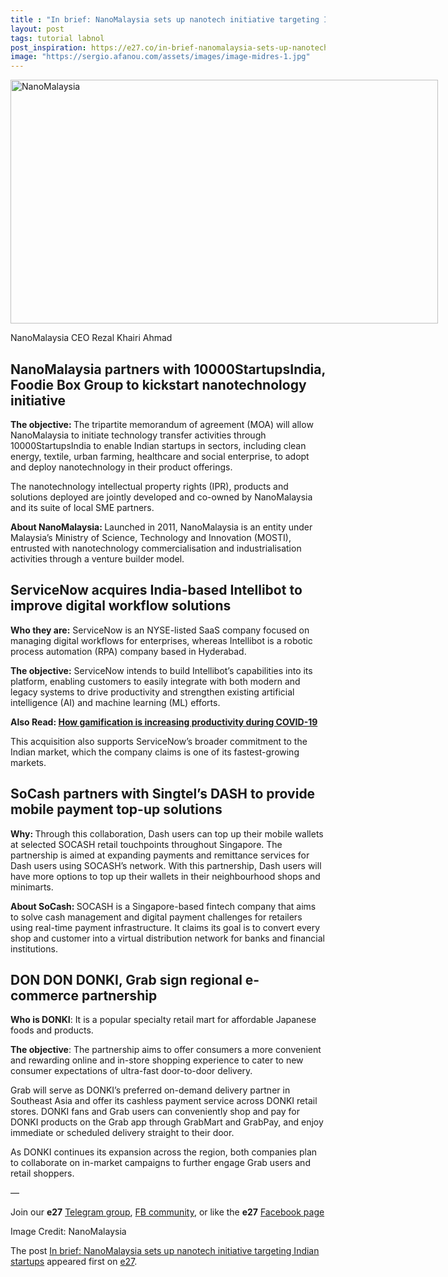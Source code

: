 ```yaml
---
title : "In brief: NanoMalaysia sets up nanotech initiative targeting Indian startups"
layout: post
tags: tutorial labnol
post_inspiration: https://e27.co/in-brief-nanomalaysia-sets-up-nanotech-initiative-targeting-indian-startups-20210325/
image: "https://sergio.afanou.com/assets/images/image-midres-1.jpg"
---
```


<div id="attachment_411082" style="width: 694px" class="wp-caption aligncenter"><img aria-describedby="caption-attachment-411082" loading="lazy" class="wp-image-411082 size-full" src="https://e27.co/wp-content/uploads/2021/03/Dr.Rezal_.MOA_..2.jpg" alt="NanoMalaysia" width="684" height="390" /><p id="caption-attachment-411082" class="wp-caption-text">NanoMalaysia CEO Rezal Khairi Ahmad</p></div>
<h2>NanoMalaysia partners with 10000StartupsIndia, Foodie Box Group to kickstart nanotechnology initiative</h2>
<p><strong>The objective: </strong>T<span style="font-weight: 400;">he</span><strong><span style="font-weight: 400;"> tripartite memorandum of agreement (MOA) will allow NanoMalaysia to initiate technology transfer activities through 10000StartupsIndia to enable Indian startups in sectors, including clean energy, textile, urban farming, healthcare and social enterprise, to adopt and deploy nanotechnology in their product offerings.</span></strong></p>
<p><span style="font-weight: 400;">The nanotechnology intellectual property rights (IPR), products and solutions deployed are jointly developed and co-owned by NanoMalaysia and its suite of local SME partners.</span></p>
<p><strong>About NanoMalaysia: </strong>Launched in 2011, NanoMalaysia is an entity under Malaysia&#8217;s Ministry of Science, Technology and Innovation (MOSTI), entrusted with nanotechnology commercialisation and industrialisation activities through a venture builder model.</p>
<h2>ServiceNow acquires India-based Intellibot to improve digital workflow solutions</h2>
<p><strong>Who they are:</strong> ServiceNow is an NYSE-listed SaaS company focused on managing digital workflows for enterprises, whereas Intellibot is a robotic process automation (RPA) company based in Hyderabad.</p>
<p><strong>The objective:</strong> ServiceNow intends to build Intellibot&#8217;s capabilities into its platform, enabling customers to easily integrate with both modern and legacy systems to drive productivity and strengthen existing artificial intelligence (AI) and machine learning (ML) efforts.</p>
<p><strong>Also Read: <a rel="follow" href="https://e27.co/how-gamification-is-increasing-productivity-during-covid-19-20200430/">How gamification is increasing productivity during COVID-19</a></strong></p>
<p>This acquisition also supports ServiceNow’s broader commitment to the Indian market, which the company claims is one of its fastest-growing markets.</p>
<h2>SoCash partners with Singtel&#8217;s DASH to provide mobile payment top-up solutions</h2>
<p><strong>Why: </strong>Through this collaboration, Dash users can top up their mobile wallets at selected SOCASH retail touchpoints throughout Singapore. The partnership is aimed at expanding payments and remittance services for Dash users using SOCASH’s network. With this partnership, Dash users will have more options to top up their wallets in their neighbourhood shops and minimarts.</p>
<p><strong>About SoCash: </strong>SOCASH is a Singapore-based fintech company that aims to solve cash management and digital payment challenges for retailers using real-time payment infrastructure. It claims its goal is to convert every shop and customer into a virtual distribution network for banks and financial institutions.</p>
<h2>DON DON DONKI, Grab sign regional e-commerce partnership</h2>
<p><strong>Who is DONKI</strong>: It is a popular specialty retail mart for affordable Japanese foods and products.</p>
<p><strong>The objective</strong>: The partnership aims to offer consumers a more convenient and rewarding online and in-store shopping experience to cater to new consumer expectations of ultra-fast door-to-door delivery.</p>
<p>Grab will serve as DONKI’s preferred on-demand delivery partner in Southeast Asia and offer its cashless payment service across DONKI retail stores. DONKI fans and Grab users can conveniently shop and pay for DONKI products on the Grab app through GrabMart and GrabPay, and enjoy immediate or scheduled delivery straight to their door.</p>
<p>As DONKI continues its expansion across the region, both companies plan to collaborate on in-market campaigns to further engage Grab users and retail shoppers.</p>
<p>—</p>
<p>Join our <strong>e27</strong> <a rel="follow" href="https://t.me/joinchat/HmTbfBcGCZeykhM8NOlQ-g" rel="follow"><span class="s2">Telegram group</span></a>, <a rel="follow" href="https://www.facebook.com/groups/e27co/permalink/886904662065955/" rel="follow">FB community</a>, or like the <strong>e27</strong> <a rel="follow" href="https://www.facebook.com/e27/?ref=your_pages" rel="follow"><span class="s2">Facebook page</span></a></p>
<p>Image Credit: NanoMalaysia</p>
<p>The post <a rel="nofollow" href="https://e27.co/in-brief-nanomalaysia-sets-up-nanotech-initiative-targeting-indian-startups-20210325/">In brief: NanoMalaysia sets up nanotech initiative targeting Indian startups</a> appeared first on <a rel="nofollow" href="https://e27.co">e27</a>.</p>
